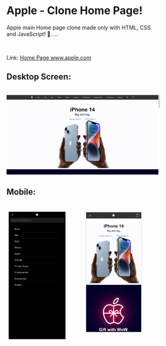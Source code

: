 # Apple - Clone Home Page!
Apple main Home page clone made only with HTML, CSS and JavaScript! 🍎.....

<br>

Link: <a href="https://steady-daifuku-9aa5d4.netlify.app/#" target="_blank" > Home Page www.apple.com </a>

<h2>Desktop Screen:</h2>
<br>
<img src="Assets/laptop screen.png">

<h2>Mobile:</h2>
<br>

<style>
* {
  box-sizing: border-box;
}
.row {
  display: flex;
}

.column {
  flex: 50%;
  padding: 5px;
}
</style>
<div class="row">
  <div class="column">
  <img src="Assets/menu.png" hight="300" width="150">
  </div>
  <div class="column">
  <img src="Assets/phone screen.png" hight="300" width="150" >
  </div>
</div>
